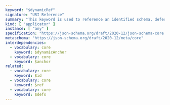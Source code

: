 ```yaml
---
keyword: "$dynamicRef"
signature: "URI Reference"
summary: "This keyword is used to reference an identified schema, deferring the full resolution until runtime, at which point it is resolved each time it is encountered while evaluating an instance."
kind: [ "applicator" ]
instance: [ "any" ]
specification: "https://json-schema.org/draft/2020-12/json-schema-core.html#section-8.2.3.1"
metaschema: "https://json-schema.org/draft/2020-12/meta/core"
interdependencies:
  - vocabulary: core
    keyword: $dynamicAnchor
  - vocabulary: core
    keyword: $anchor
related:
  - vocabulary: core
    keyword: $id
  - vocabulary: core
    keyword: $ref
  - vocabulary: core
    keyword: $defs
---
```

